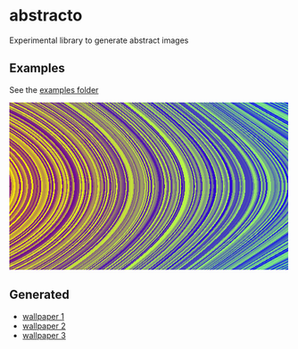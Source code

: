 # abstracto
Experimental library to generate abstract images

## Examples
See the [examples folder](examples/)

![](examples/output-1.png)

## Generated
- [wallpaper 1](https://wallhaven.cc/w/wq68qp)
- [wallpaper 2](https://wallhaven.cc/w/28dkyg)
- [wallpaper 3](https://wallhaven.cc/w/q23dyl)
